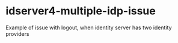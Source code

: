 # idserver4-multiple-idp-issue
Example of issue with logout, when identity server has two identity providers
